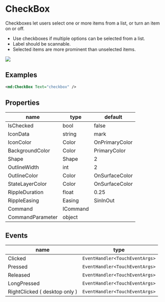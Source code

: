 # CheckBox

Checkboxes let users select one or more items from a list, or turn an item on or off.



- Use checkboxes if multiple options can be selected from a list.
- Label should be scannable.
- Selected items are more prominent than unselected items.

![](/assets/check-boxs.png)

## Examples

```xml
<md:CheckBox Text="checkbox" />
```





## Properties

| name             | type     | default |
| ---------------- | -------- | ------- |
| IsChecked        | bool     | false   |
| IconData         | string     | mark           |
| IconColor        | Color      | OnPrimaryColor |
| BackgroundColor  | Color      | PrimaryColor   |
| Shape           | Shape      | 2    |
| OutlineWidth    | int        | 2   |
| OutlineColor    | Color      | OnSurfaceColor |
| StateLayerColor | Color      | OnSurfaceColor |
| RippleDuration  | float      | 0.25      |
| RippleEasing    | Easing     | SinInOut |
| Command          | ICommand |         |
| CommandParameter | object   |         |



## Events

| name                          | type                           |
| ----------------------------- | ------------------------------ |
| Clicked                       | `EventHandler<TouchEventArgs>` |
| Pressed                       | `EventHandler<TouchEventArgs>` |
| Released                      | `EventHandler<TouchEventArgs>` |
| LongPressed                   | `EventHandler<TouchEventArgs>` |
| RightClicked ( desktop only ) | `EventHandler<TouchEventArgs>` |